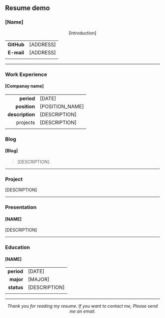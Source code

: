 ## Resume demo

### [Name]

<div align="center">

[Introduction]

</div>

|            |           |
| :--------: | --------- |
| **GitHub** | [ADDRESS] |
| **E-mail** | [ADDRESS] |
|            |           |

---

### Work Experience

#### [Companay name]

|   |   |
|--:|---|
| **period** | [DATE] |
| **position** | [POSITION_NAME] |
| **description** | [DESCRIPTION] |
| projects | [DESCRIPTION] |
|   |   |

### Blog

#### [Blog]

> [DESCRIPTION].

---

### Project

[DESCRIPTION]

---

### Presentation

#### [NAME]

[DESCRIPTION]

---

### Education

#### [NAME]

|            |               |
| ---------: | ------------- |
| **period** | [DATE]        |
| **major**  | [MAJOR]       |
| **status** | [DESCRIPTION] |
|            |               |

---

<div align="center">

_Thank you for reading my resume. If you want to contact me, Please send me an email._

</div>
